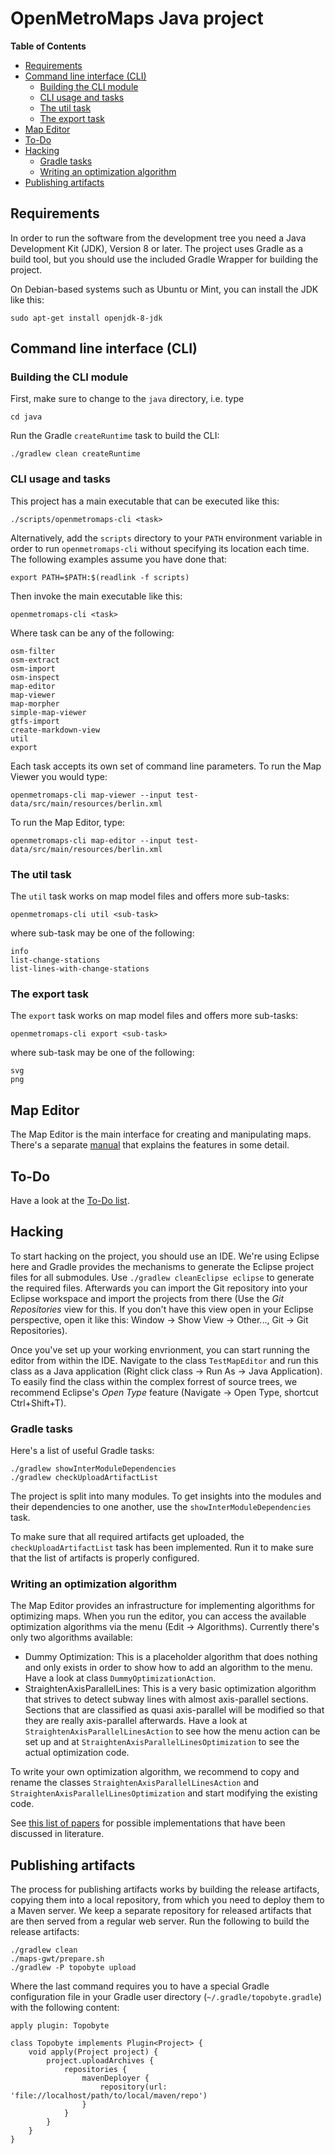 # OpenMetroMaps Java project

**Table of Contents**
* [Requirements](#requirements)
* [Command line interface (CLI)](#command-line-interface-cli)
    * [Building the CLI module](#building-the-cli-module)
    * [CLI usage and tasks](#cli-usage-and-tasks)
    * [The util task](#the-util-task)
    * [The export task](#the-export-task)
* [Map Editor](#map-editor)
* [To-Do](#to-do)
* [Hacking](#hacking)
    * [Gradle tasks](#gradle-tasks)
    * [Writing an optimization
      algorithm](#writing-an-optimization-algorithm)
* [Publishing artifacts](#publishing-artifacts)

## Requirements

In order to run the software from the development tree you need a Java
Development Kit (JDK), Version 8 or later. The project uses Gradle as a
build tool, but you should use the included Gradle Wrapper for building
the project.

On Debian-based systems such as Ubuntu or Mint, you can install the JDK
like this:

    sudo apt-get install openjdk-8-jdk

## Command line interface (CLI)

### Building the CLI module

First, make sure to change to the `java` directory, i.e. type

    cd java

Run the Gradle `createRuntime` task to build the CLI:

    ./gradlew clean createRuntime

### CLI usage and tasks

This project has a main executable that can be executed like this:

    ./scripts/openmetromaps-cli <task>

Alternatively, add the `scripts` directory to your `PATH` environment
variable in order to run `openmetromaps-cli` without specifying its location
each time. The following examples assume you have done that:

    export PATH=$PATH:$(readlink -f scripts)

Then invoke the main executable like this:

    openmetromaps-cli <task>

Where task can be any of the following:

    osm-filter
    osm-extract
    osm-import
    osm-inspect
    map-editor
    map-viewer
    map-morpher
    simple-map-viewer
    gtfs-import
    create-markdown-view
    util
    export

Each task accepts its own set of command line parameters. To run the Map Viewer
you would type:

    openmetromaps-cli map-viewer --input test-data/src/main/resources/berlin.xml

To run the Map Editor, type:

    openmetromaps-cli map-editor --input test-data/src/main/resources/berlin.xml

### The util task

The `util` task works on map model files and offers more sub-tasks:

    openmetromaps-cli util <sub-task>

where sub-task may be one of the following:

    info
    list-change-stations
    list-lines-with-change-stations

### The export task

The `export` task works on map model files and offers more sub-tasks:

    openmetromaps-cli export <sub-task>

where sub-task may be one of the following:

    svg
    png

## Map Editor

The Map Editor is the main interface for creating and manipulating maps.
There's a separate [manual](map-editor.md) that explains the features in
some detail.

## To-Do

Have a look at the [To-Do list](TODO.md).

## Hacking

To start hacking on the project, you should use an IDE. We're using Eclipse here
and Gradle provides the mechanisms to generate the Eclipse project files for all
submodules. Use `./gradlew cleanEclipse eclipse` to generate the required files.
Afterwards you can import the Git repository into your Eclipse workspace and
import the projects from there (Use the *Git Repositories* view for this.
If you don't have this view open in your Eclipse perspective, open it like this:
Window → Show View → Other..., Git → Git Repositories).

Once you've set up your working envrionment, you can start running the editor
from within the IDE. Navigate to the class `TestMapEditor` and run this class
as a Java application (Right click class → Run As → Java Application). To easily
find the class within the complex forrest of source trees, we recommend
Eclipse's *Open Type* feature (Navigate → Open Type, shortcut Ctrl+Shift+T).

### Gradle tasks

Here's a list of useful Gradle tasks:

    ./gradlew showInterModuleDependencies
    ./gradlew checkUploadArtifactList

The project is split into many modules. To get insights into the modules
and their dependencies to one another, use the `showInterModuleDependencies`
task.

To make sure that all required artifacts get uploaded, the
`checkUploadArtifactList` task has been implemented. Run it to make sure
that the list of artifacts is properly configured.

### Writing an optimization algorithm

The Map Editor provides an infrastructure for implementing algorithms for
optimizing maps. When you run the editor, you can access the available
optimization algorithms via the menu (Edit → Algorithms). Currently there's only
two algorithms available:

* Dummy Optimization: This is a placeholder algorithm that does nothing and only
  exists in order to show how to add an algorithm to the menu. Have a look at
  class `DummyOptimizationAction`.
* StraightenAxisParallelLines: This is a very basic optimization algorithm that
  strives to detect subway lines with almost axis-parallel sections. Sections
  that are classified as quasi axis-parallel will be modified so that they are
  really axis-parallel afterwards. Have a look at `StraightenAxisParallelLinesAction`
  to see how the menu action can be set up and at
  `StraightenAxisParallelLinesOptimization` to see the actual optimization code.

To write your own optimization algorithm, we recommend to copy and rename
the classes `StraightenAxisParallelLinesAction` and
`StraightenAxisParallelLinesOptimization` and start modifying the existing code.

See [this list of papers](../research/research.md#optimization-algorithms)
for possible implementations that have been discussed in literature.

## Publishing artifacts

The process for publishing artifacts works by building the release artifacts,
copying them into a local repository, from which you need to deploy them to
a Maven server. We keep a separate repository for released artifacts that are
then served from a regular web server.
Run the following to build the release artifacts:

    ./gradlew clean
    ./maps-gwt/prepare.sh
    ./gradlew -P topobyte upload

Where the last command requires you to have a special Gradle configuration
file in your Gradle user directory (`~/.gradle/topobyte.gradle`) with the
following content:

    apply plugin: Topobyte

    class Topobyte implements Plugin<Project> {
        void apply(Project project) {
            project.uploadArchives {
                repositories {
                    mavenDeployer {
                        repository(url: 'file://localhost/path/to/local/maven/repo')
                    }
                }
            }
        }
    }
